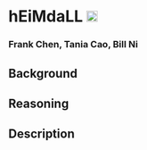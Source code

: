 # hEiMdaLL <img src="https://vignette.wikia.nocookie.net/marvelcinematicuniverse/images/f/f7/Heimdall_Armor_DW.jpg/revision/latest?cb=20131229082119" alt="Heimdall" height="20">
### Frank Chen, Tania Cao, Bill Ni

## Background

## Reasoning

## Description